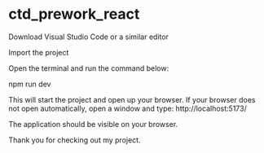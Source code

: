 # ctd_prework_react

Download Visual Studio Code or a similar editor

Import the project 

Open the terminal and run the command below:

npm run dev

This will start the project and open up your browser. If your browser does not open automatically,
open a window and type: http://localhost:5173/

The application should be visible on your browser.

Thank you for checking out my project. 


